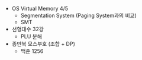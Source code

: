 * OS Virtual Memory 4/5
  * Segmentation System (Paging System과의 비교)
  * SMT
* 선형대수 32강
  * PLU 분해
* 종만북 모스부호 (조합 + DP)
  * 백준 1256
